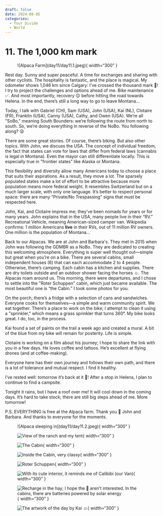 ```yaml
---
draft: false 
date: 2024-08-05
categories:
  - Tour Divide
  - World
---
```


# 11. The 1,000 km mark

<figure markdown>
![Alpaca Farm](day11/day11.1.jpeg){ width=“300” }
</figure>

Rest day. Sunny and super peaceful. A time for exchanges and sharing with other cyclists. The hospitality is fantastic, and the place is magical. My odometer shows 1,046 km since Calgary: I’ve crossed the thousand mark 💪! I try to project the challenges and options ahead of me. Bike maintenance ✅. And most importantly, recovery 😌 before hitting the road towards Helena. In the end, there’s still a long way to go to leave Montana...

<!-- more -->

Today, I talk with Gabriel (CH), Sam (USA), John (USA), Kai (NL), Clotaire (FR), Franklin (USA), Canny (USA), Cathy, and Owen (USA). We’re all "SoBo," meaning South Bounders: we’re following the route from north to south. So, we’re doing everything in reverse of the NoBo. You following along? 😜

There are some great stories. Of course, there’s biking. But also other topics. With John, we discuss the USA. The concept of individual freedom, the fact that states can vote for laws that differ from federal laws (cannabis is legal in Montana). Even the mayor can still differentiate locally. This is especially true in "frontier states" like Alaska or Montana.

This flexibility and diversity allow many Americans today to choose a place that suits their aspirations. As a result, they move a lot. The sparsely populated states make a lot of effort to be attractive because more population means more federal weight. It resembles Switzerland but on a much larger scale, with only one language. It’s better to respect personal space: there are many “Private/No Trespassing” signs that must be respected here.

John, Kai, and Clotaire impress me; they’ve been nomads for years or for many years. John explains that in the USA, many people live in their “RV.” Recreational Vehicle, meaning American-sized camper van. Wikipedia confirms: 1 million Americans **live** in their RVs, out of 11 million RV owners. One million is the population of Montana...

Back to our Alpacas. We are at John and Barbara's. They met in 2015 when John was following the GDMBR as a NoBo. They are dedicated to creating this welcoming atmosphere. Everything is super well thought out—simple but great when you’re on a bike. There are several cabins, small independent houses (6) that can each accommodate 2 to 4 people. Otherwise, there’s camping. Each cabin has a kitchen and supplies. There are dry toilets outside and an outdoor shower facing the horses ☺️. The Alpacas roam around us. This morning, there were departures, and I chose to settle into the "Roter Schuppen" cabin, which just became available. The most beautiful one is “the Cabin.” I took some photos for you.

On the porch, there’s a fridge with a selection of cans and sandwiches. Everyone cooks for themselves—a simple and warm community spirit. We eat together. There’s a place to work on the bike; I attempt to clean it using a "sprinkler," which means a grass sprinkler that turns 360°. My bike looks great. I do, too, in the process.

Kai found a set of paints on the trail a week ago and created a mural. A bit of the blue from my bike will remain for posterity. Life is simple.

Clotaire is working on a film about his journey; I hope to share the link with you in a few days. He loves coffee and tattoos. He’s excellent at flying drones (and at coffee-making).

Everyone here has their own journey and follows their own path, and there is a lot of tolerance and mutual respect. I find it healthy.

I’ve rested well: tomorrow it’s back at it 💪! After a stop in Helena, I plan to continue to find a campsite.

Tonight it rains, but I have a roof over me! It will cool down in the coming days. It’s hard to take stock; there are still big steps ahead of me. More tomorrow!

P.S. EVERYTHING is free at the Alpaca farm. Thank you 🙏 John and Barbara. And thanks to everyone for the moments.

<figure markdown>
![Alpaca sleeping in](day11/day11.2.jpeg){ width=“300” }

![View of the ranch and my tent](day11/day11.3.jpeg){ width=“300” }

![The Cabin](day11/day11.4.jpeg){ width=“300” }

![Inside the Cabin, very classy](day11/day11.5.jpeg){ width=“300” }

![Roter Schuppen](day11/day11.6.jpeg){ width=“300” }

![With its cute interior, it reminds me of Calibibi (our Van)](day11/day11.7.jpeg){ width=“300” }

![Recharge in the hay; I hope the 🦙 aren’t interested. In the cabins, there are batteries powered by solar energy](day11/day11.8.jpeg){ width=“300” }

![The artwork of the day by Kai ☺️](day11/day11.9.jpeg){ width=“300” }

</figure>
